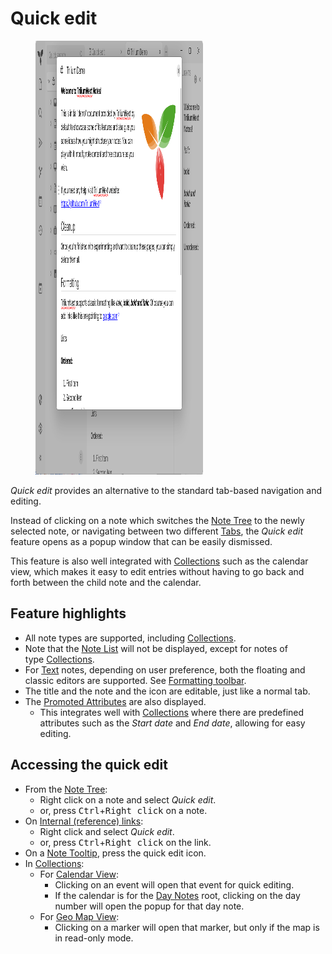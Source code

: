 # Quick edit
<figure class="image image-style-align-right image_resized" style="width:53.13%;"><img style="aspect-ratio:895/694;" src="Quick edit_image.png" width="895" height="694"></figure>

_Quick edit_ provides an alternative to the standard tab-based navigation and editing.

Instead of clicking on a note which switches the <a class="reference-link" href="Note%20Tree.md">Note Tree</a> to the newly selected note, or navigating between two different <a class="reference-link" href="Tabs.md">Tabs</a>, the _Quick edit_ feature opens as a popup window that can be easily dismissed.

This feature is also well integrated with <a class="reference-link" href="../../Note%20Types/Collections.md">Collections</a> such as the calendar view, which makes it easy to edit entries without having to go back and forth between the child note and the calendar.

## Feature highlights

*   All note types are supported, including <a class="reference-link" href="../../Note%20Types/Collections.md">Collections</a>.
*   Note that the <a class="reference-link" href="../Notes/Note%20List.md">Note List</a> will not be displayed, except for notes of type <a class="reference-link" href="../../Note%20Types/Collections.md">Collections</a>.
*   For <a class="reference-link" href="../../Note%20Types/Text.md">Text</a> notes, depending on user preference, both the floating and classic editors are supported. See <a class="reference-link" href="../../Note%20Types/Text/Formatting%20toolbar.md">Formatting toolbar</a>.
*   The title and the note and the icon are editable, just like a normal tab.
*   The <a class="reference-link" href="../../Advanced%20Usage/Attributes/Promoted%20Attributes.md">Promoted Attributes</a> are also displayed.
    *   This integrates well with <a class="reference-link" href="../../Note%20Types/Collections.md">Collections</a> where there are predefined attributes such as the _Start date_ and _End date_, allowing for easy editing.

## Accessing the quick edit

*   From the <a class="reference-link" href="Note%20Tree.md">Note Tree</a>:
    *   Right click on a note and select _Quick edit_.
    *   or, press <kbd>Ctrl</kbd>+<kbd>Right click</kbd> on a note.
*   On <a class="reference-link" href="../../Note%20Types/Text/Links/Internal%20(reference)%20links.md">Internal (reference) links</a>: 
    *   Right click and select _Quick edit_.
    *   or, press <kbd>Ctrl</kbd>+<kbd>Right click</kbd> on the link.
*   On a <a class="reference-link" href="Note%20Tooltip.md">Note Tooltip</a>, press the quick edit icon.
*   In <a class="reference-link" href="../../Note%20Types/Collections.md">Collections</a>:
    *   For <a class="reference-link" href="../../Note%20Types/Collections/Calendar%20View.md">Calendar View</a>:
        *   Clicking on an event will open that event for quick editing.
        *   If the calendar is for the <a class="reference-link" href="../../Advanced%20Usage/Advanced%20Showcases/Day%20Notes.md">Day Notes</a> root, clicking on the day number will open the popup for that day note.
    *   For <a class="reference-link" href="../../Note%20Types/Collections/Geo%20Map%20View.md">Geo Map View</a>:
        *   Clicking on a marker will open that marker, but only if the map is in read-only mode.